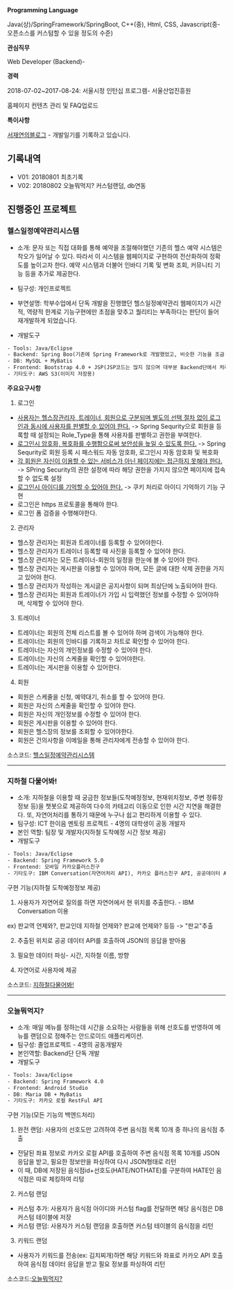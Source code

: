 **Programming Language**

Java(상)/SpringFramework/SpringBoot, C++(중), Html, CSS, Javascript(중- 오픈소스를 커스텀할 수 있을 정도의 수준)

**관심직무**

Web Developer (Backend)- 

**경력**

2018-07-02~2017-08-24: 서울시정 인턴십 프로그램- 서울산업진흥원 

홈페이지 컨텐츠 관리 및 FAQ업로드 

**특이사항**

[서재연의블로그](http://a1010100z.tistory.com/) - 개발일기를 기록하고 있습니다.

## 기록내역

- V01: 20180801 최초기록 
- V02: 20180802 오늘뭐먹지? 커스텀랜덤, db연동

## 진행중인 프로젝트

### 헬스일정예약관리시스템

- 소개: 문자 또는 직접 대화를 통해 예약을 조절해야했던 기존의 헬스 예약 시스템은 착오가 일어날 수 있다. 따라서 이 시스템을 웹페이지로 구현하여 전산화하여 정확도를 높이고자 한다. 예약 시스템과 더불어 인바디 기록 및 변화 조회, 커뮤니티 기능 등을 추가로 제공한다.

- 팀구성: 개인프로젝트
- 부연설명: 학부수업에서 단독 개발을 진행했던 헬스일정예약관리 웹페이지가 시간적, 역량적 한계로 기능구현에만 초점을 맞추고 퀄리티는 부족하다는 판단이 들어 재개발하게 되었습니다.
- 개발도구 

```xml
- Tools: Java/Eclipse
- Backend: Spring Boo(기존에 Spring Framework로 개발했었고, 비슷한 기능을 조금 다르게 구현해보고 싶어서 Spring boot로 재개발하게 되었습니다.)
- DB: MySQL + MyBatis
- Frontend: Bootstrap 4.0 + JSP(JSP코드는 많지 않으며 대부분 Backend단에서 처리해서 정제된 데이터를 넘겨주는 형식입니다.)
- 기타도구: AWS S3(이미지 저장용)
```

**주요요구사항**

1) 로그인

- <u>사용자는 헬스장관리자, 트레이너, 회원으로 구분되며 별도의 선택 절차 없이 로그인과 동시에 사용자를 판별할 수 있어야 한다.</u>  -> Spring Sequrity으로 회원을 등록할 때 설정되는 Role_Type을 통해 사용자를 판별하고 권한을 부여한다.
- <u>로그인시 암호화, 복호화를 수행함으로써 보안성을 높일 수 있도록 한다.</u> -> Spring Sequrity로 회원 등록 시 패스워드 자동 암호화, 로그인시 자동 암호화 및 복호화
- <u>각 회원은 자신이 이용할 수 있는 서비스가 아닌 페이지에는 접근하지 못해야 한다.</u> -> SPring Security의 권한 설정에 따라 해당 권한을 가지지 않으면 페이지에 접속할 수 없도록 설정
- <u>로그인시 아이디를 기억할 수 있어야 한다.</u> -> 쿠키 처리로 아이디 기억하기 기능 구현
- 로그인은 https 프로토콜을 통해야 한다.
- 로그인 폼 검증을 수행해야한다.

2) 관리자

- 헬스장 관리자는 회원과 트레이너를 등록할 수 있어야한다.
- 헬스장 관리자가 트레이너 등록할 때 사진을 등록할 수 있어야 한다.
- 헬스장 관리자는 모든 트레이너-회원의 일정을 한눈에 볼 수 있어야 한다. 
- 헬스장 관리자는 게시판을 이용할 수 있어야 하며, 모든 글에 대한 삭제 권한을 가지고 있어야 한다. 
- 헬스장 관리자가 작성하는 게시글은 공지사항이 되며 최상단에 노출되어야 한다.
- 헬스장 관리자는 회원과 트레이너가 가입 시 입력했던 정보를 수정할 수 있어야하며, 삭제할 수 있어야 한다.

3) 트레이너

- 트레이너는 회원의 전체 리스트를 볼 수 있어야 하며 검색이 가능해야 한다.
- 트레이너는 회원의 인바디를 기록하고 차트로 확인할 수 있어야 한다.
- 트레이너는 자신의 개인정보를 수정할 수 있어야 한다.
- 트레이너는 자신의 스케줄을 확인할 수 있어야한다.
- 트레이너는 게시판을 이용할 수 있어한다.

4) 회원

- 회원은 스케줄을 신청, 예약대기, 취소를 할 수 있어야 한다.
- 회원은 자신의 스케줄을 확인할 수 있어야 한다.
- 회원은 자신의 개인정보를 수정할 수 있어야 한다.
- 회원은 게시판을 이용할 수 있어야 한다.
- 회원은 헬스장의 정보를 조회할 수 있어야한다. 
- 회원은 건의사항을 이메일을 통해 관리자에게 전송할 수 있어야 한다.

소스코드: [헬스일정예약관리시스템](https://github.com/SeoJaeyeon/SEOJAEYEON_PROJECT/tree/master/fitnessManagementSystem)

---

### 지하철 다물어봐!

- 소개: 지하철을 이용할 때 궁금한 정보들(도착예정정보, 현재위치정보, 주변 정류장 정보 등)을 챗봇으로 제공하여 다수의 카테고리 이동으로 인한 시간 지연을 해결한다. 또, 자연어처리를 통하기 때문에 누구나 쉽고 편리하게 이용할 수 있다.
- 팀구성: ICT 한이음 멘토링 프로젝트 - 4명의 대학생이 공동 개발자 
- 본인 역할: 팀장 및 개발자(지하철 도착예정 시간 정보 제공)
- 개발도구

``` xml
- Tools: Java/Eclipse
- Backend: Spring Framework 5.0
- Frontend: 모바일 카카오플러스친구 
- 기타도구: IBM Conversation(자연어처리 API), 카카오 플러스친구 API, 공공데이터 API(지하철 정보)
```

구현 기능(지하철 도착예정정보 제공) 

1) 사용자가 자연어로 질의를 하면 자연어에서 현 위치를 추출한다.  - IBM Conversation 이용

ex) 판교역 언제와?, 판교인데 지하철 언제와? 판교에 언제와? 등등 -> "판교"추출

2) 추출된 위치로 공공 데이터 API를 호출하여 JSON의 응답을 받아옴

3) 필요한 데이터 파싱- 시간, 지하철 이름, 방향

4) 자연어로 사용자에 제공 

소스코드: [지하철다물어봐!](https://github.com/SeoJaeyeon/SEOJAEYEON_PROJECT/tree/master/subway_chatbot)

---

### 오늘뭐먹지?

- 소개: 매일 메뉴를 정하는데 시간을 소요하는 사람들을 위해 선호도를 반영하여 메뉴를 랜덤으로 정해주는 안드로이드 애플리케이션.
- 팀구성: 졸업프로젝트 - 4명의 공동개발자
- 본인역할: Backend단 단독 개발
- 개발도구

```xml
- Tools: Java/Eclipse
- Backend: Spring Framework 4.0
- Frontend: Android Studio
- DB: Maria DB + MyBatis
- 기타도구: 카카오 로컬 RestFul API
```

구현 기능(모든 기능의 백엔드처리)

1) 완전 랜덤: 사용자의 선호도만 고려하여 주변 음식점 목록 10개 중 하나의 음식점 추출 

- 전달된 좌표 정보로 카카오 로컬 API를 호출하여 주변 음식점 목록 10개를 JSON 응답을 받고, 필요한 정보만을 파싱하여 다시 JSON형태로 리턴
- 이 때, DB에 저장된 음식점id+선호도(HATE/NOTHATE)를 구분하여 HATE인 음식점은 따로 체킹하여 리텅

2) 커스텀 랜덤

- 커스텀 추가: 사용자가 음식점 아이디와 커스텀 flag를 전달하면 해당 음식점은 DB 커스텀 테이블에 저장
- 커스텀 랜덤: 사용자가 커스텀 랜덤을 호출하면 커스텀 테이블의 음식점을 리턴

3) 키워드 랜덤

- 사용자가 키워드를 전송(ex: 김치찌개)하면 해당 키워드와 좌표로 카카오 API 호출하여 음식점 데이터 응답을 받고 필요 정보를 파싱하여 리턴  

소스코드:[오늘뭐먹지?](https://github.com/SeoJaeyeon/SEOJAEYEON_PROJECT/tree/master/foodSelector)